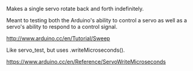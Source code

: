 Makes a single servo rotate back and forth indefinitely.

Meant to testing both the Arduino's ability to control a servo as well as a servo's ability to respond to a control signal.

http://www.arduino.cc/en/Tutorial/Sweep

Like servo_test, but uses .writeMicroseconds().

https://www.arduino.cc/en/Reference/ServoWriteMicroseconds
